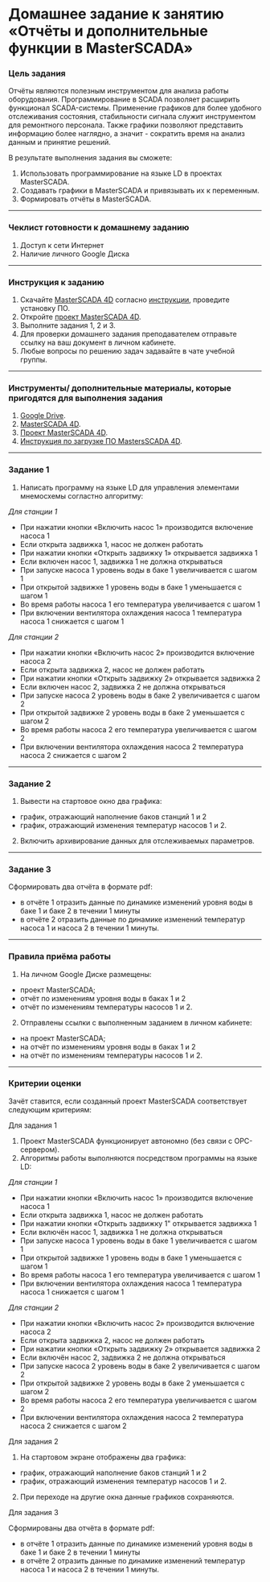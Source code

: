 # Домашнее задание к занятию «Отчёты и дополнительные функции в MasterSCADA»

### Цель задания

Отчёты являются полезным инструментом для анализа работы оборудования. Программирование в SCADA позволяет расширить функционал SCADA-системы. Применение графиков для более удобного отслеживания состояния, стабильности сигнала служит инструментом для ремонтного персонала. Также графики позволяют представить информацию более наглядно, а значит - сократить время на анализ данным и принятие решений.

В результате выполнения задания вы сможете:

1. Использовать программирование на языке LD в проектах MasterSCADA.
2. Создавать графики в MasterSCADA и привязывать их к переменным.
3. Формировать отчёты в MasterSCADA.

------

### Чеклист готовности к домашнему заданию

1. Доступ к сети Интернет
2. Наличие личного Google Диска

------

### Инструкция к заданию

1. Скачайте [MasterSCADA 4D](https://masterscada.ru/download4) согласно [инструкции](https://docs.google.com/document/d/13jDH8mqTwOePICQuc0o2sfBaAQhGyeZ0rGnzL_DHZ8o/edit?usp=sharing), проведите установку ПО.
2. Откройте [проект MasterSCADA 4D](https://drive.google.com/drive/folders/1pdDgDdZIkPE70w0o4SKfdGO_8nlLdRnm?usp=sharing).
3. Выполните задания 1, 2 и 3.
4. Для проверки домашнего задания преподавателем отправьте ссылку на ваш документ в личном кабинете.
5. Любые вопросы по решению задач задавайте в чате учебной группы.

------

### Инструменты/ дополнительные материалы, которые пригодятся для выполнения задания

1. [Google Drive](https://www.google.com/intl/ru/drive/).
2. [MasterSCADA 4D](https://masterscada.ru/download4).
3. [Проект MasterSCADA 4D](https://drive.google.com/drive/folders/1pdDgDdZIkPE70w0o4SKfdGO_8nlLdRnm?usp=sharing).
4. [Инструкция по загрузке ПО MastersSCADA 4D](https://docs.google.com/document/d/13jDH8mqTwOePICQuc0o2sfBaAQhGyeZ0rGnzL_DHZ8o/edit?usp=sharing).

------

### Задание 1

1. Написать программу на языке LD для управления элементами мнемосхемы согластно алгоритму:
  
  *Для станции 1*
  - При нажатии кнопки «Включить насос 1» производится включение насоса 1
  - Если открыта задвижка 1, насос не должен работать
  - При нажатии кнопки «Открыть задвижку 1» открывается задвижка 1
  - Если включен насос 1, задвижка 1 не должна открываться
  - При запуске насоса 1 уровень воды в баке 1 увеличивается с шагом 1
  - При открытой задвижке 1 уровень воды в баке 1 уменьшается с шагом 1
  - Во время работы насоса 1 его температура увеличивается с шагом 1
  - При включении вентилятора охлаждения насоса 1 температура насоса 1 снижается с шагом 1 
    
 *Для станции 2*
- При нажатии кнопки «Включить насос 2» производится включение насоса 2
- Если открыта задвижка 2, насос не должен работать
- При нажатии кнопки «Открыть задвижку 2» открывается задвижка 2
- Если включен насос 2, задвижка 2 не должна открываться
- При запуске насоса 2 уровень воды в баке 2 увеличивается с шагом 2
- При открытой задвижке 2 уровень воды в баке 2 уменьшается с шагом 2
- Во время работы насоса 2 его температура увеличивается с шагом 2
- При включении вентилятора охлаждения насоса 2 температура насоса 2 снижается с шагом 2

------

### Задание 2

1. Вывести на стартовое окно два графика:
- график, отражающий наполнение баков станций 1 и 2
- график, отражающий изменения температур насосов 1 и 2.
2. Включить архивирование данных для отслеживаемых параметров.

------

### Задание 3

Сформировать два отчёта в формате pdf:
- в отчёте 1 отразить данные по динамике изменений уровня воды в баке 1 и баке 2 в течении 1 минуты
- в отчёте 2 отразить данные по динамике изменений температур насоса 1 и насоса 2 в течении 1 минуты.

------

### Правила приёма работы

1. На личном Google Диске размещены:
- проект MasterSCADA;
- отчёт по изменениям уровня воды в баках 1 и 2
- отчёт по изменениям температуры насосов 1 и 2.
2. Отправлены ссылки с выполненным заданием в личном кабинете:
- на проект MasterSCADA;
- на отчёт по изменениям уровня воды в баках 1 и 2
- на отчёт по изменениям температуры насосов 1 и 2.

------

### Критерии оценки

Зачёт ставится, если созданный проект MasterSCADA соответствует следующим критериям:

Для задания 1 

1. Проект MasterSCADA функционирует автономно (без связи с ОРС-сервером).
2. Алгоритмы работы выполняются посредством программы на языке LD:

*Для станции 1*
- При нажатии кнопки «Включить насос 1» производится включение насоса 1
- Если открыта задвижка 1, насос не должен работать
- При нажатии кнопки «Открыть задвижку 1" открывается задвижка 1
- Если включён насос 1, задвижка 1 не должна открываться
- При запуске насоса 1 уровень воды в баке 1 увеличивается с шагом 1
- При открытой задвижке 1 уровень воды в баке 1 уменьшается с шагом 1
- Во время работы насоса 1 его температура увеличивается с шагом 1
- При включении вентилятора охлаждения насоса 1 температура насоса 1 снижается с шагом 1 
    
*Для станции 2*
- При нажатии кнопки «Включить насос 2» производится включение насоса 2
- Если открыта задвижка 2, насос не должен работать
- При нажатии кнопки «Открыть задвижку 2» открывается задвижка 2
- Если включён насос 2, задвижка 2 не должна открываться
- При запуске насоса 2 уровень воды в баке 2 увеличивается с шагом 2
- При открытой задвижке 2 уровень воды в баке 2 уменьшается с шагом 2
- Во время работы насоса 2 его температура увеличивается с шагом 2
- При включении вентилятора охлаждения насоса 2 температура насоса 2 снижается с шагом 2

Для задания 2 

1. На стартовом экране отображены два графика:
- график, отражающий наполнение баков станций 1 и 2
- график, отражающий изменения температур насосов 1 и 2.
2. При переходе на другие окна данные графиков сохраняются.
    
Для задания 3

Сформированы два отчёта в формате pdf:
- в отчёте 1 отразить данные по динамике изменений уровня воды в баке 1 и баке 2 в течении 1 минуты
- в отчёте 2 отразить данные по динамике изменений температур насоса 1 и насоса 2 в течении 1 минуты.

